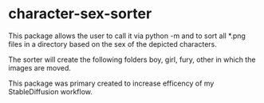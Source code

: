 # character-sex-sorter

This package allows the user to call it via python -m and to sort all *.png files in a directory based on the sex of the depicted characters.

The sorter will create the following folders boy, girl, fury, other in which the images are moved.


This package was primary created to increase efficency of my StableDiffusion workflow.